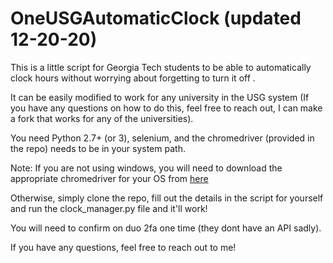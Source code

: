# OneUSGAutomaticClock (updated 12-20-20)
This is a little script for Georgia Tech students to be able to automatically clock hours without worrying about forgetting to turn it off .

It can be easily modified to work for any university in the USG system 
(If you have any questions on how to do this, feel free to reach out, I can make a fork that works for any of the universities). 

You need Python 2.7+ (or 3), selenium, and the chromedriver (provided in the repo) needs to be in your system path.

Note: If you are not using windows, you will need to download the appropriate chromedriver for your OS from [here](https://sites.google.com/a/chromium.org/chromedriver/home)

Otherwise, simply clone the repo, fill out the details in the script for yourself and run the clock_manager.py file and it'll work!

You will need to confirm on duo 2fa one time (they dont have an API sadly).

If you have any questions, feel free to reach out to me!

